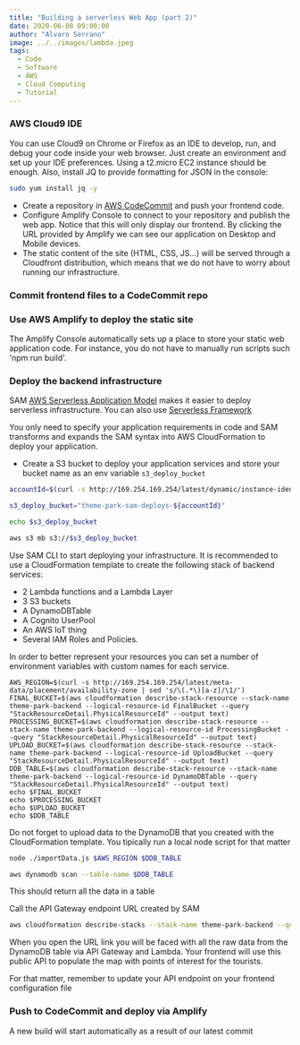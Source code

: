 ```yaml
---
title: "Building a serverless Web App (part 2)"
date: 2020-06-08 09:00:00
author: "Alvaro Serrano"
image: ../../images/lambda.jpeg
tags:
  - Code
  - Software
  - AWS
  - Cloud Computing
  - Tutorial
---
```


### AWS Cloud9 IDE

You can use Cloud9 on Chrome or Firefox as an IDE to develop, run, and debug your code inside your web browser. Just create an environment and set up your IDE preferences. Using a t2.micro EC2 instance should be enough. Also, install JQ to provide formatting for JSON in the console:

```bash
sudo yum install jq -y
```

- Create a repository in [AWS CodeCommit](https://aws.amazon.com/codecommit/) and push your frontend code.
- Configure Amplify Console to connect to your repository and publish the web app. Notice that this will only display our frontend. By clicking the URL provided by Amplify we can see our application on Desktop and Mobile devices.
- The static content of the site (HTML, CSS, JS...) will be served through a Cloudfront distribution, which means that we do not have to worry about running our infrastructure.

### Commit frontend files to a CodeCommit repo

### Use AWS Amplify to deploy the static site

The Amplify Console automatically sets up a place to store your static web application code. For instance, you do not have to manually run scripts such 'npm run build'.

### Deploy the backend infrastructure

SAM [AWS Serverless Application Model](https://aws.amazon.com/serverless/sam/)
makes it easier to deploy serverless infrastructure. You can also use [Serverless Framework](https://www.serverless.com/)

You only need to specify your application requirements in code and SAM transforms and expands the SAM syntax into AWS CloudFormation to deploy your application.

- Create a S3 bucket to deploy your application services and store your bucket name as an env variable `s3_deploy_bucket`

```bash
accountId=$(curl -s http://169.254.169.254/latest/dynamic/instance-identity/document | jq -r .accountId)

s3_deploy_bucket="theme-park-sam-deploys-${accountId}"

echo $s3_deploy_bucket

aws s3 mb s3://$s3_deploy_bucket
```

Use SAM CLI to start deploying your infrastructure. It is recommended to use a CloudFormation template to create the following stack of backend services:

- 2 Lambda functions and a Lambda Layer
- 3 S3 buckets
- A DynamoDBTable
- A Cognito UserPool
- An AWS IoT thing
- Several IAM Roles and Policies.

In order to better represent your resources you can set a number of environment variables with custom names for each service.

```console
AWS_REGION=$(curl -s http://169.254.169.254/latest/meta-data/placement/availability-zone | sed 's/\(.*\)[a-z]/\1/')
FINAL_BUCKET=$(aws cloudformation describe-stack-resource --stack-name theme-park-backend --logical-resource-id FinalBucket --query "StackResourceDetail.PhysicalResourceId" --output text)
PROCESSING_BUCKET=$(aws cloudformation describe-stack-resource --stack-name theme-park-backend --logical-resource-id ProcessingBucket --query "StackResourceDetail.PhysicalResourceId" --output text)
UPLOAD_BUCKET=$(aws cloudformation describe-stack-resource --stack-name theme-park-backend --logical-resource-id UploadBucket --query "StackResourceDetail.PhysicalResourceId" --output text)
DDB_TABLE=$(aws cloudformation describe-stack-resource --stack-name theme-park-backend --logical-resource-id DynamoDBTable --query "StackResourceDetail.PhysicalResourceId" --output text)
echo $FINAL_BUCKET
echo $PROCESSING_BUCKET
echo $UPLOAD_BUCKET
echo $DDB_TABLE
```

Do not forget to upload data to the DynamoDB that you created with the CloudFormation template. You tipically run a local node script for that matter

```bash
node ./importData.js $AWS_REGION $DDB_TABLE

aws dynamodb scan --table-name $DDB_TABLE
```

This should return all the data in a table

Call the API Gateway endpoint URL created by SAM

```bash
aws cloudformation describe-stacks --stack-name theme-park-backend --query "Stacks[0].Outputs[?OutputKey=='InitStateApi'].OutputValue" --output text
```

When you open the URL link you will be faced with all the raw data from the DynamoDB table via API Gateway and Lambda. Your frontend will use this public API to populate the map with points of interest for the tourists.

For that matter, remember to update your API endpoint on your frontend configuration file

### Push to CodeCommit and deploy via Amplify

A new build will start automatically as a result of our latest commit
